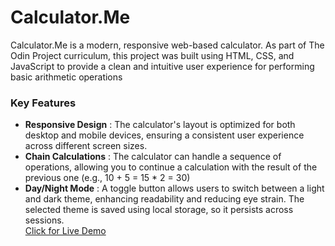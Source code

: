 # Calculator.Me
Calculator.Me is a modern, responsive web-based calculator. As part of The Odin Project curriculum, this project was built using HTML, CSS, and JavaScript to provide a clean and intuitive user experience for performing basic arithmetic operations
### Key Features
- **Responsive Design** : The calculator's layout is optimized for both desktop and mobile devices, ensuring a consistent user experience across different screen sizes.  
- **Chain Calculations** : The calculator can handle a sequence of operations, allowing you to continue a calculation with the result of the previous one (e.g., 10 + 5 = 15 * 2 = 30)  
- **Day/Night Mode** : A toggle button allows users to switch between a light and dark theme, enhancing readability and reducing eye strain. The selected theme is saved using local storage, so it persists across sessions.    
[Click for Live Demo](https://ya-shoo.github.io/calculator-app/)
